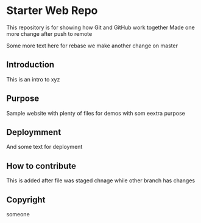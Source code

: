 # Starter Web Repo

This repository is for showing how Git and GitHub work together
Made one more change after push to remote

Some more text here for rebase
we make another change on master 

## Introduction

This is an intro to xyz

## Purpose

Sample website with plenty of files for demos with som eextra purpose

## Deploymment

And some text for deployment

## How to contribute

This is added after file was staged
chnage while other branch has changes

## Copyright
someone